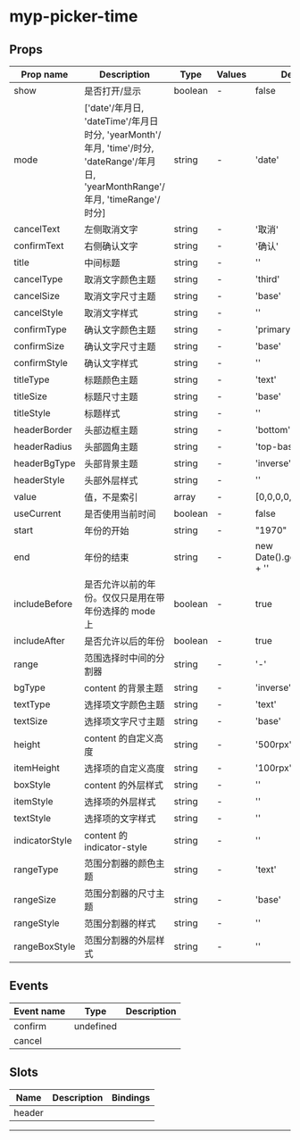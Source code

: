 # myp-picker-time

## Props

| Prop name      | Description                                                                                                                        | Type    | Values | Default                       |
| -------------- | ---------------------------------------------------------------------------------------------------------------------------------- | ------- | ------ | ----------------------------- |
| show           | 是否打开/显示                                                                                                                      | boolean | -      | false                         |
| mode           | ['date'/年月日, 'dateTime'/年月日时分, 'yearMonth'/年月, 'time'/时分, 'dateRange'/年月日, 'yearMonthRange'/年月, 'timeRange'/时分] | string  | -      | 'date'                        |
| cancelText     | 左侧取消文字                                                                                                                       | string  | -      | '取消'                        |
| confirmText    | 右侧确认文字                                                                                                                       | string  | -      | '确认'                        |
| title          | 中间标题                                                                                                                           | string  | -      | ''                            |
| cancelType     | 取消文字颜色主题                                                                                                                   | string  | -      | 'third'                       |
| cancelSize     | 取消文字尺寸主题                                                                                                                   | string  | -      | 'base'                        |
| cancelStyle    | 取消文字样式                                                                                                                       | string  | -      | ''                            |
| confirmType    | 确认文字颜色主题                                                                                                                   | string  | -      | 'primary'                     |
| confirmSize    | 确认文字尺寸主题                                                                                                                   | string  | -      | 'base'                        |
| confirmStyle   | 确认文字样式                                                                                                                       | string  | -      | ''                            |
| titleType      | 标题颜色主题                                                                                                                       | string  | -      | 'text'                        |
| titleSize      | 标题尺寸主题                                                                                                                       | string  | -      | 'base'                        |
| titleStyle     | 标题样式                                                                                                                           | string  | -      | ''                            |
| headerBorder   | 头部边框主题                                                                                                                       | string  | -      | 'bottom'                      |
| headerRadius   | 头部圆角主题                                                                                                                       | string  | -      | 'top-base'                    |
| headerBgType   | 头部背景主题                                                                                                                       | string  | -      | 'inverse'                     |
| headerStyle    | 头部外层样式                                                                                                                       | string  | -      | ''                            |
| value          | 值，不是索引                                                                                                                       | array   | -      | [0,0,0,0,0,0,0]               |
| useCurrent     | 是否使用当前时间                                                                                                                   | boolean | -      | false                         |
| start          | 年份的开始                                                                                                                         | string  | -      | "1970"                        |
| end            | 年份的结束                                                                                                                         | string  | -      | new Date().getFullYear() + '' |
| includeBefore  | 是否允许以前的年份。仅仅只是用在带年份选择的 mode 上                                                                               | boolean | -      | true                          |
| includeAfter   | 是否允许以后的年份                                                                                                                 | boolean | -      | true                          |
| range          | 范围选择时中间的分割器                                                                                                             | string  | -      | '-'                           |
| bgType         | content 的背景主题                                                                                                                 | string  | -      | 'inverse'                     |
| textType       | 选择项文字颜色主题                                                                                                                 | string  | -      | 'text'                        |
| textSize       | 选择项文字尺寸主题                                                                                                                 | string  | -      | 'base'                        |
| height         | content 的自定义高度                                                                                                               | string  | -      | '500rpx'                      |
| itemHeight     | 选择项的自定义高度                                                                                                                 | string  | -      | '100rpx'                      |
| boxStyle       | content 的外层样式                                                                                                                 | string  | -      | ''                            |
| itemStyle      | 选择项的外层样式                                                                                                                   | string  | -      | ''                            |
| textStyle      | 选择项的文字样式                                                                                                                   | string  | -      | ''                            |
| indicatorStyle | content 的 indicator-style                                                                                                         | string  | -      | ''                            |
| rangeType      | 范围分割器的颜色主题                                                                                                               | string  | -      | 'text'                        |
| rangeSize      | 范围分割器的尺寸主题                                                                                                               | string  | -      | 'base'                        |
| rangeStyle     | 范围分割器的样式                                                                                                                   | string  | -      | ''                            |
| rangeBoxStyle  | 范围分割器的外层样式                                                                                                               | string  | -      | ''                            |

## Events

| Event name | Type      | Description |
| ---------- | --------- | ----------- |
| confirm    | undefined |
| cancel     |           |

## Slots

| Name   | Description | Bindings |
| ------ | ----------- | -------- |
| header |             |          |

---
